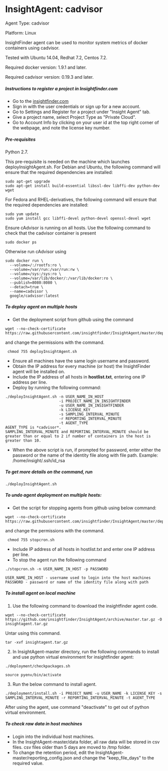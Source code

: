# InsightAgent: cadvisor
Agent Type: cadvisor

Platform: Linux

InsightFinder agent can be used to monitor system metrics of docker containers using cadvisor.

Tested with Ubuntu 14.04, Redhat 7.2, Centos 7.2.

Required docker version: 1.9.1 and later.

Required cadvisor version: 0.19.3 and later.

##### Instructions to register a project in Insightfinder.com
- Go to the [insightfinder.com](https://insightfinder.com/)
- Sign in with the user credentials or sign up for a new account.
- Go to Settings and Register for a project under "Insight Agent" tab.
- Give a project name, select Project Type as "Private Cloud".
- Go to Account Info by clicking on your user id at the top right corner of the webpage, and note the license key number.

##### Pre-requisites
Python 2.7.

This pre-requisite is needed on the machine which launches deployInsightAgent.sh.
For Debian and Ubuntu, the following command will ensure that the required dependencies are installed:
```
sudo apt-get upgrade
sudo apt-get install build-essential libssl-dev libffi-dev python-dev wget
```
For Fedora and RHEL-derivatives, the following command will ensure that the required dependencies are installed:
```
sudo yum update
sudo yum install gcc libffi-devel python-devel openssl-devel wget
```
Ensure cAdvisor is running on all hosts. Use the following command to check that the cadvisor container is present
```
sudo docker ps
```
Otherwise run cAdvisor using
```
sudo docker run \
  --volume=/:/rootfs:ro \
  --volume=/var/run:/var/run:rw \
  --volume=/sys:/sys:ro \
  --volume=/var/lib/docker/:/var/lib/docker:ro \
  --publish=8080:8080 \
  --detach=true \
  --name=cadvisor \
  google/cadvisor:latest
```




##### To deploy agent on multiple hosts

- Get the deployment script from github using the command
```
wget --no-check-certificate https://raw.githubusercontent.com/insightfinder/InsightAgent/master/deployment/deployInsightAgent.sh
```
and change the permissions with the command.
```
 chmod 755 deployInsightAgent.sh 
```
- Ensure all machines have the same login username and password.
- Obtain the IP address for every machine (or host) the InsightFinder agent will be installed on.
- Include the IP address of all hosts in **hostlist.txt**, entering one IP address per line.
- Deploy by running the following command:
```
./deployInsightAgent.sh -n USER_NAME_IN_HOST
                        -i PROJECT_NAME_IN_INSIGHTFINDER
                        -u USER_NAME_IN_INSIGHTFINDER
                        -k LICENSE_KEY
                        -s SAMPLING_INTERVAL_MINUTE
                        -r REPORTING_INTERVAL_MINUTE
                        -t AGENT_TYPE
AGENT_TYPE is *cadvisor*.
SAMPLING_INTERVAL_MINUTE and REPORTING_INTERVAL_MINUTE should be greater than or equal to 2 if number of containers in the host is greater than 10.
```
- When the above script is run, if prompted for password, enter either the password or the name of the identity file along with file path.
Example: /home/insight/.ssh/id_rsa


##### To get more details on the command, run 
```
./deployInsightAgent.sh
```

##### To undo agent deployment on multiple hosts:
- Get the script for stopping agents from github using below command:
```
wget --no-check-certificate https://raw.githubusercontent.com/insightfinder/InsightAgent/master/deployment/stopcron.sh
```
and change the permissions with the command.
```
 chmod 755 stopcron.sh
```
- Include IP address of all hosts in hostlist.txt and enter one IP address per line.
- To stop the agent run the following command
```
./stopcron.sh -n USER_NAME_IN_HOST -p PASSWORD

USER_NAME_IN_HOST - username used to login into the host machines
PASSWORD - password or name of the identity file along with path
```

##### To install agent on local machine
1) Use the following command to download the insightfinder agent code.
```
wget --no-check-certificate https://github.com/insightfinder/InsightAgent/archive/master.tar.gz -O insightagent.tar.gz
```
Untar using this command.
```
tar -xvf insightagent.tar.gz
```

2) In InsightAgent-master directory, run the following commands to install and use python virtual environment for insightfinder agent:
```
./deployment/checkpackages.sh
```
```
source pyenv/bin/activate
```

3) Run the below command to install agent.
```
./deployment/install.sh -i PROJECT_NAME -u USER_NAME -k LICENSE_KEY -s SAMPLING_INTERVAL_MINUTE -r REPORTING_INTERVAL_MINUTE -t AGENT_TYPE
```
After using the agent, use command "deactivate" to get out of python virtual environment.

##### To check raw data in host machines
- Login into the individual host machines.
- In the InsightAgent-master/data folder, all raw data will be stored in csv files. csv files older than 5 days are moved to /tmp folder.
- To change the retention period, edit the InsightAgent-master/reporting_config.json and change the "keep_file_days" to the required value.

